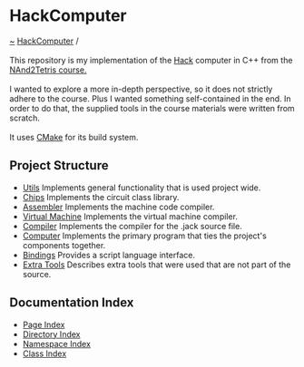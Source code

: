 <a id="hackcomputer"></a>
<h1>HackComputer</h1>
<a href="https://github.com/CharlesCarley/HackComputer#~">~</a>
<a href="index.md#index">HackComputer</a>
<span class="inline-text">/</span>
<span class="bold-text"><b></b></span>
<br/>
<br/>
<span class="inline-text">This repository is my implementation of the </span>
<a href="a00906.md#hack">Hack</a>
<span class="inline-text"> computer in C++ from the </span>
<a href="https://www.coursera.org/learn/build-a-computer#nand2tetris-course.">NAnd2Tetris course.</a>
<br/>
<br/>
<span class="inline-text">
I wanted to explore a more in-depth perspective, so it does not strictly adhere to the course. Plus I wanted something self-contained in the end. In order to do that, the supplied tools in the course materials were written from scratch. </span>
<br/>
<br/>
<span class="inline-text">
It uses </span>
<a href="a01575.md#hc00">CMake</a>
<span class="inline-text"> for its build system. </span>
<a id="index_1hc001"></a>
<a id="project-structure"></a>
<h2>Project Structure</h2>
<ul>
<li><a href="a01576.md#hc01">Utils</a>
<span class="inline-text"> Implements general functionality that is used project wide.</span>
</li>
<li><a href="a01577.md#hc02">Chips</a>
<span class="inline-text"> Implements the circuit class library.</span>
</li>
<li><a href="a01579.md#hc03">Assembler</a>
<span class="inline-text"> Implements the machine code compiler.</span>
</li>
<li><a href="a01580.md#hc04">Virtual Machine</a>
<span class="inline-text"> Implements the virtual machine compiler.</span>
</li>
<li><a href="a01581.md#hc05">Compiler</a>
<span class="inline-text"> Implements the compiler for the .jack source file.</span>
</li>
<li><a href="a01582.md#hc06">Computer</a>
<span class="inline-text"> Implements the primary program that ties the project&apos;s components together.</span>
</li>
<li><a href="a01583.md#hc07">Bindings</a>
<span class="inline-text"> Provides a script language interface.</span>
</li>
<li><a href="a01584.md#hc08">Extra Tools</a>
<span class="inline-text"> Describes extra tools that were used that are not part of the source.</span>
</li>
</ul>
<a id="index_1hc002"></a>
<a id="documentation-index"></a>
<h2>Documentation Index</h2>
<ul>
<li><a href="page_index.md#page-index">Page Index</a>
</li>
<li><a href="directory_index.md#directory-index">Directory Index</a>
</li>
<li><a href="namespace_index.md#namespace-index">Namespace Index</a>
</li>
<li><a href="class_index.md#class-index">Class Index</a>
</li>
</ul>
</div>
</div>
</body>
</html>
